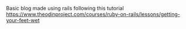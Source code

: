 Basic blog made using rails following this tutorial https://www.theodinproject.com/courses/ruby-on-rails/lessons/getting-your-feet-wet
